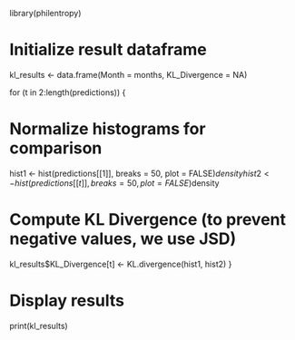 library(philentropy)

# Initialize result dataframe
kl_results <- data.frame(Month = months, KL_Divergence = NA)

for (t in 2:length(predictions)) {
  # Normalize histograms for comparison
  hist1 <- hist(predictions[[1]], breaks = 50, plot = FALSE)$density
  hist2 <- hist(predictions[[t]], breaks = 50, plot = FALSE)$density
  
  # Compute KL Divergence (to prevent negative values, we use JSD)
  kl_results$KL_Divergence[t] <- KL.divergence(hist1, hist2)
}

# Display results
print(kl_results)
